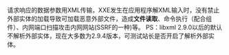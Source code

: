 请求响应的数据参数用XML传输，XXE发生在应用程序解XML输入时，没有禁止外部实体的加载导致可加载恶意外部文件，造成**文件读取**、命令执行（配合组件）、内网端口扫描攻击内网网站(SSRF的一种)等。
PS：libxml 2.9.0以后的默认不解析外部实体，现在大多数为2.9.4版本，可测试站长是否开启了解析外部实体。